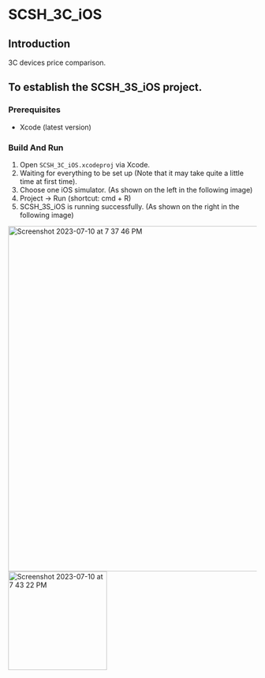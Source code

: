 # SCSH_3C_iOS

## Introduction
3C devices price comparison.

## To establish the SCSH_3S_iOS project.

### Prerequisites
- Xcode (latest version)

### Build And Run
1. Open `SCSH_3C_iOS.xcodeproj` via Xcode.
2. Waiting for everything to be set up (Note that it may take quite a little time at first time).
3. Choose one iOS simulator. (As shown on the left in the following image)
4. Project -> Run (shortcut: cmd + R)
5. SCSH_3S_iOS is running successfully. (As shown on the right in the following image)

<img width="700" alt="Screenshot 2023-07-10 at 7 37 46 PM" src="https://github.com/No-57/SCSH_3C_iOS/assets/38306406/a858491b-c9c2-4190-8922-4ddc2edd4812">

<img width="200" alt="Screenshot 2023-07-10 at 7 43 22 PM" src="https://github.com/No-57/SCSH_3C_iOS/assets/38306406/de6eb523-6b43-40ce-8bf5-afeb0c836aec">
